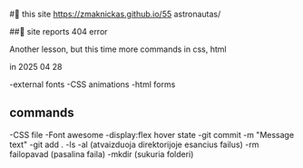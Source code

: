 #🚀
 this site 
https://zmaknickas.github.io/55 astronautas/

##🚩 site reports 404 error

Another lesson, but this time more commands
in css, html

in 2025 04 28


-external fonts
-CSS animations 
-html forms

## commands
-CSS file
-Font awesome
-display:flex hover state
-git commit -m "Message text"
-git add . 
-ls -al (atvaizduoja direktorijoje esancius failus)
-rm failopavad (pasalina faila)
-mkdir (sukuria folderi)
